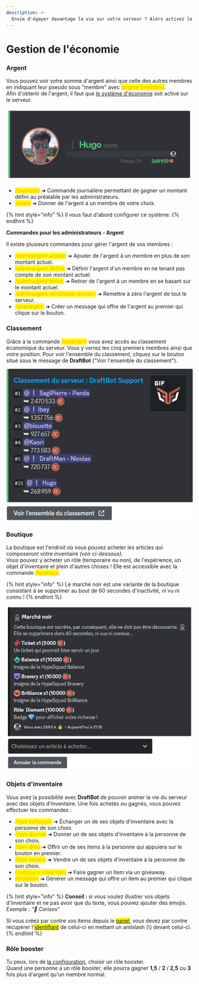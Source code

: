 ```yaml
---
description: >-
  Envie d'égayer davantage la vie sur votre serveur ? Alors activez le système d'économie et laissez-vous guider par DraftBot !
---
```


# Gestion de l'économie

### Argent

Vous pouvez voir votre somme d'argent ainsi que celle des autres membres en indiquant leur pseudo sous "membre" avec <mark style="color:orange;">/argent \[membre]</mark>.\
Afin d'obtenir de l'argent, il faut que [le système d'économie](https://docs.draftbot.fr/slash/configuration/economie) soit activé sur le serveur.

![Carte d'économie](../.gitbook/assets/economy/money.png)

- <mark style="color:orange;">/journalier</mark> ➜ Commande journalière permettant de gagner un montant défini au préalable par les administrateurs.
- <mark style="color:orange;">/payer</mark> ➜ Donner de l'argent à un membre de votre choix.

{% hint style="info" %}
Il vous faut d'abord configurer ce système.
{% endhint %}


__**Commandes pour les administrateurs - Argent**__

Il existe plusieurs commandes pour gérer l'argent de vos membres :

- <mark style="color:orange;">/adminargent ajouter</mark> ➜ Ajouter de l'argent à un membre en plus de son montant actuel.
- <mark style="color:orange;">/adminargent définir</mark> ➜ Définir l'argent d'un membre en ne tenant pas compte de son montant actuel.
- <mark style="color:orange;">/adminargent retirer</mark> ➜ Retirer de l'argent à un membre en se basant sur le montant actuel.
- <mark style="color:orange;">/adminargent réinitialiser serveur</mark> ➜ Remettre à zéro l'argent de tout le serveur.
- <mark style="color:orange;">/dropargent</mark> ➜ Créer un message qui offre de l'argent au premier qui clique sur le bouton.

### Classement

Grâce à la commande <mark style="color:orange;">/topargent</mark> vous avez accès au classement économique du serveur. Vous y verrez les cinq premiers membres ainsi que votre position. Pour voir l'ensemble du classement, cliquez sur le bouton situé sous le message de **DraftBot** ("Voir l'ensemble du classement").

![Classement d'argent des membres du serveur](../.gitbook/assets/economy/topmoney.png)


### Boutique

La boutique est l'endroit où vous pouvez acheter les articles qui composeront votre inventaire *(voir ci-dessous)*.\
Vous pouvez y acheter un rôle (temporaire ou non), de l'expérience, un objet d'inventaire et plein d'autres choses ! Elle est accessible avec la commande <mark style="color:orange;">/boutique</mark>\.

{% hint style="info" %}
Le marché noir est une variante de la boutique consistant à se supprimer au bout de 60 secondes d'inactivité, ni vu ni connu !
{% endhint %}

![Boutique de DraftBot](../.gitbook/assets/economy/shop.png)


### Objets d'inventaire

Vous avez la possibilité avec **DraftBot** de pouvoir animer la vie du serveur avec des objets d'inventaire. Une fois achetés ou gagnés, vous pouvez effectuer les commandes :
- <mark style="color:orange;">/item échanger</mark> ➜ Échanger un de ses objets d'inventaire avec la personne de son choix.
- <mark style="color:orange;">/item donner</mark> ➜ Donner un de ses objets d'inventaire à la personne de son choix.
- <mark style="color:orange;">/item drop</mark> ➜ Offrir un de ses items à la personne qui appuiera sur le bouton en premier.
- <mark style="color:orange;">/item vendre</mark> ➜ Vendre un de ses objets d'inventaire à la personne de son choix.
- <mark style="color:orange;">/concours créer item</mark> ➜ Faire gagner un item via un giveaway.
- <mark style="color:orange;">/dropitem</mark> ➜ Générer un message qui offre un item au premier qui clique sur le bouton.

{% hint style="info" %}
**Conseil :** si vous voulez illustrer vos objets d'inventaire et ne pas avoir que du texte, vous pouvez ajouter des émojis.
*Exemple : "🍒 Cerises"*

Si vous créez par contre vos items depuis le <mark style="color:orange;">[panel](https://draftbot.fr/dashboard/)</mark>, vous devez par contre récupérer l'<mark style="color:orange;">[identifiant](https://docs.draftbot.fr/autres/recuperer-un-identifiant#identifiant-dun-emoji)</mark> de celui-ci en mettant un antislash (\\) devant celui-ci.
{% endhint %}


### Rôle booster

Tu peux, lors de [la configuration](https://docs.draftbot.fr/slash/configuration/economie), choisir un rôle booster.\
Quand une personne a un rôle booster, elle pourra gagner **1,5** / **2** / **2,5** ou **3** fois plus d'argent qu'un membre normal.
